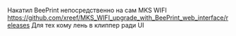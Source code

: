 Накатил BeePrint непосредственно на сам MKS WIFI
https://github.com/xreef/MKS_WIFI_upgrade_with_BeePrint_web_interface/releases
Для тех кому лень в клиппер ради UI